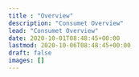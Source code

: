 ```yaml
---
title : "Overview"
description: "Consumet Overview"
lead: "Consumet Overview"
date: 2020-10-01T08:48:45+00:00
lastmod: 2020-10-06T08:48:45+00:00
draft: false
images: []
---
```

